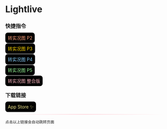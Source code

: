 
# Lightlive

### 快捷指令

[<span style="color:#FFA07A; background-color: #000; padding: 8px; border-radius: 8px;">转实况图 P2</span>](https://www.icloud.com/shortcuts/48444e5a54e34b7ca1091573a8d07749)

[<span style="color:#FFD700; background-color: #000; padding: 8px; border-radius: 8px;">转实况图 P3</span>](https://www.icloud.com/shortcuts/94af7d62dae84145bd63855abfca5c24)

[<span style="height: 30px; color:#87CEFA; background-color: #000; padding: 8px; border-radius: 8px;">转实况图 P4</span>](https://www.icloud.com/shortcuts/3e676aff669845838763362db085a3b6)

[<span style="color:#98FB98; background-color: #000; padding: 8px; border-radius: 8px;">转实况图 P5</span>](https://www.icloud.com/shortcuts/541783f81f854198a8070e4de92afe9f)

[<span style="color:#FFB6C1; background-color: #000; padding: 8px; border-radius: 8px;">转实况图 整合版</span>](https://www.icloud.com/shortcuts/5111cb1cbc054196887ed29d9adbc21e)

### 下载链接

[<span style="color:#F0E68C; background-color: #000; padding: 8px; border-radius: 8px;">App Store ✨</span>](https://apps.apple.com/cn/app/lightlive/id6746684792)

<hr style="border: none; height: 1px; background: linear-gradient(90deg, transparent, #FFB6C1, transparent)">

	点击以上链接会自动跳转页面
